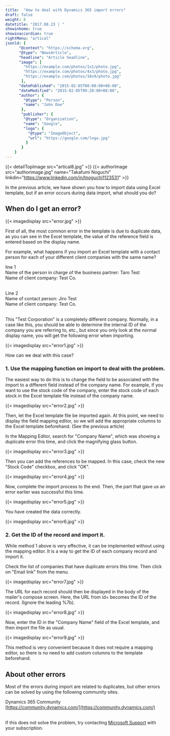 ```yaml
---
title:  "How to deal with Dynamics 365 import errors"
draft: false
weight: 8
datetitle: "2017.08.23 | "
showinhome: true
showinaccordian: true
rightMenu: "artical"
jsonld: {
      "@context": "https://schema.org",
      "@type": "NewsArticle",
      "headline": "Article headline",
      "image": [
        "https://example.com/photos/1x1/photo.jpg",
        "https://example.com/photos/4x3/photo.jpg",
        "https://example.com/photos/16x9/photo.jpg"
       ],
      "datePublished": "2015-02-05T08:00:00+08:00",
      "dateModified": "2015-02-05T09:20:00+08:00",
      "author": {
        "@type": "Person",
        "name": "John Doe"
       },
       "publisher": {
        "@type": "Organization",
        "name": "Google",
        "logo": {
          "@type": "ImageObject",
          "url": "https://google.com/logo.jpg"
         }
       }
    }
---
```

{{< detailTopImage src="artical8.jpg" >}}
{{< authorImage src="authorimage.jpg" name="Takafumi Noguchi" linkdin="https://www.linkedin.com/in/tnoguchi1123531" >}}
<!-- Intro  -->
In the previous article, we have shown you how to import data using Excel template, but if an error occurs during data import, what should you do?


## When do I get an error?
<!-- Image= error.jpg -->
{{< imagedisplay src="error.jpg" >}}

First of all, the most common error in the template is due to duplicate data, as you can see in the Excel template, the value of the reference field is entered based on the display name.

For example, what happens if you import an Excel template with a contact person for each of your different client companies with the same name?

line 1     
Name of the person in charge of the business partner: Taro Test    
Name of client company: Test Co.      
&nbsp;


Line 2    
Name of contact person: Jiro Test     
Name of client company: Test Co.      
&nbsp;


This "Test Corporation" is a completely different company. Normally, in a case like this, you should be able to determine the internal ID of the company you are referring to, etc., but since you only look at the normal display name, you will get the following error when importing.
<!-- Image= error1.jpg -->
{{< imagedisplay src="error1.jpg" >}}

How can we deal with this case?

### 1. Use the mapping function on import to deal with the problem.
The easiest way to do this is to change the field to be associated with the import to a different field instead of the company name. For example, if you want to use the stock code of the company, enter the stock code of each stock in the Excel template file instead of the company name.
<!-- Image= error2.jpg -->
{{< imagedisplay src="error2.jpg" >}}


Then, let the Excel template file be imported again. At this point, we need to display the field mapping editor, so we will add the appropriate columns to the Excel template beforehand. (See the previous article)

In the Mapping Editor, search for "Company Name", which was showing a duplicate error this time, and click the magnifying glass button.
<!-- Image= error3.jpg -->
{{< imagedisplay src="error3.jpg" >}}



Then you can add the references to be mapped. In this case, check the new "Stock Code" checkbox, and click "OK".
<!-- Image= error4.jpg -->
{{< imagedisplay src="error4.jpg" >}}

Now, complete the import process to the end. Then, the part that gave us an error earlier was successful this time.
<!-- Image= error5.jpg -->
{{< imagedisplay src="error5.jpg" >}}


You have created the data correctly.
<!-- Image= error6.jpg -->
{{< imagedisplay src="error6.jpg" >}}


### 2. Get the ID of the record and import it.
While method 1 above is very effective, it can be implemented without using the mapping editor. It is a way to get the ID of each company record and import it.

Check the list of companies that have duplicate errors this time. Then click on "Email link" from the menu.
<!-- Image= error7.jpg -->
{{< imagedisplay src="error7.jpg" >}}

The URL for each record should then be displayed in the body of the mailer's compose screen.
Here, the URL from id= becomes the ID of the record. (Ignore the leading %7b).

<!-- Image= error8.jpg -->
{{< imagedisplay src="error8.jpg" >}}


Now, enter the ID in the "Company Name" field of the Excel template, and then import the file as usual.
<!-- Image= error9.jpg -->
{{< imagedisplay src="error9.jpg" >}}

This method is very convenient because it does not require a mapping editor, so there is no need to add custom columns to the template beforehand.

## About other errors
Most of the errors during import are related to duplicates, but other errors can be solved by using the following community sites.

Dynamics 365 Community     
[https://community.dynamics.com/](https://community.dynamics.com/)   
&nbsp;

If this does not solve the problem, try contacting [Microsoft Support](https://dynamics.microsoft.com/ja-jp/support/) with your subscription.     
&nbsp;